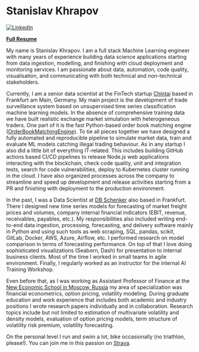 # Stanislav Khrapov

[![LinkedIn](https://img.shields.io/badge/linkedin-%230077B5.svg?style=for-the-badge&logo=linkedin&logoColor=white)](https://www.linkedin.com/in/khrapovs/)

[**Full Resume**](https://khrapovs.github.io/_static/Stanislav_Khrapov_CV.pdf)

My name is Stanislav Khrapov.
I am a full stack Machine Learning engineer with many years of experience building data science applications starting from data ingestion, modelling, and finishing with cloud deployment and monitoring services.
I am passionate about data, automation, code quality, visualisation, and communicating with both technical and non-technical stakeholders.

Currently, I am a senior data scientist at the FinTech startup [Chintai](https://chintai.io/) based in Frankfurt am Main, Germany.
My main project is the development of trade surveillance system based on unsupervised time series classification machine learning models.
In the absence of comprehensive training data we have built realistic exchange market simulation with heterogeneous traders.
One part of it is the fast Python-based order book matching engine ([OrderBookMatchingEngine](https://github.com/khrapovs/OrderBookMatchingEngine)).
To tie all pieces together we have designed a fully automated and reproducible pipeline to simulate market data, train and evaluate ML models catching illegal trading behaviour.
As in any startup I also did a little bit of everything IT-related.
This includes building GitHub actions based CI/CD pipelines to release Node.js web applications interacting with the blockchain, check code quality, unit and integration tests, search for code vulnerabilities, deploy to Kubernetes cluster running in the cloud.
I have also organized processes across the company to streamline and speed up development and release activities starting from a PR and finishing with deployment to the production environment.

In the past, I was a Data Scientist at [DB Schenker](https://www.dbschenker.com/global) also based in Frankfurt.
There I designed new time series models for forecasting of market freight prices and volumes, company internal financial indicators (EBIT, revenue, receivables, payables, etc.).
My responsibilities also included writing end-to-end data ingestion, processing, forecasting, and delivery software mainly in Python and using such tools as web scraping, SQL, pandas, scikit, GitLab, Docker, AWS, Azure, Airflow, etc.
I performed research on model comparison in terms of forecasting performance.
On top of that I love doing sophisticated visualizations (Seaborn, Dash) for presentation to internal business clients.
Most of the time I worked in small teams in agile environment.
Finally, I regularly worked as an instructor for the internal AI Training Workshop.

Even before that, as I was working as Assistant Professor of Finance at the [New Economic School in Moscow, Russia](http://www.nes.ru/en/home/) my area of specialization was financial econometrics, option pricing, volatility modeling.
During graduate education and work experience that includes both academic and industry positions I wrote research papers individually and in collaboration.
Research topics include but not limited to estimation of multivariate volatility and density models, evaluation of option pricing models, term structure of volatility risk premium, volatility forecasting.

On the personal level I run and swim a lot, bike occasionally (no triathlon, please!).
You can join me in this passion on [Strava](https://www.strava.com/athletes/6131284).
